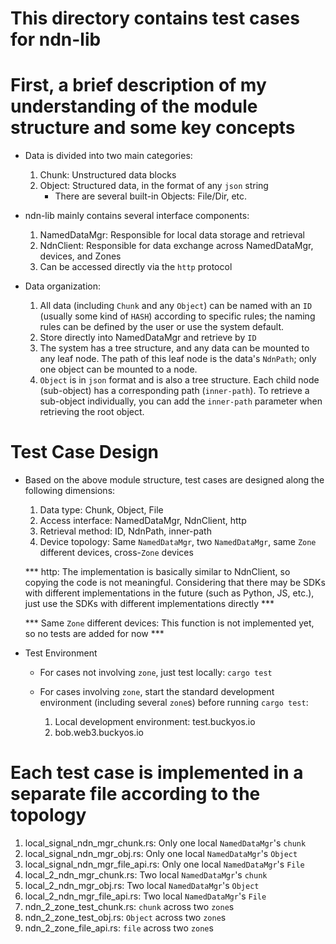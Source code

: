 # This directory contains test cases for ndn-lib

# First, a brief description of my understanding of the module structure and some key concepts

* Data is divided into two main categories:

    1. Chunk: Unstructured data blocks
    2. Object: Structured data, in the format of any `json` string
        * There are several built-in Objects: File/Dir, etc.

* ndn-lib mainly contains several interface components:

    1. NamedDataMgr: Responsible for local data storage and retrieval
    2. NdnClient: Responsible for data exchange across NamedDataMgr, devices, and Zones
    3. Can be accessed directly via the `http` protocol
    
* Data organization:

    1. All data (including `Chunk` and any `Object`) can be named with an `ID` (usually some kind of `HASH`) according to specific rules; the naming rules can be defined by the user or use the system default.
    2. Store directly into NamedDataMgr and retrieve by `ID`
    3. The system has a tree structure, and any data can be mounted to any leaf node. The path of this leaf node is the data's `NdnPath`; only one object can be mounted to a node.
    4. `Object` is in `json` format and is also a tree structure. Each child node (sub-object) has a corresponding path (`inner-path`). To retrieve a sub-object individually, you can add the `inner-path` parameter when retrieving the root object.

# Test Case Design

* Based on the above module structure, test cases are designed along the following dimensions:

    1. Data type: Chunk, Object, File
    2. Access interface: NamedDataMgr, NdnClient, http
    3. Retrieval method: ID, NdnPath, inner-path
    4. Device topology: Same `NamedDataMgr`, two `NamedDataMgr`, same `Zone` different devices, cross-`Zone` devices

    *** http: The implementation is basically similar to NdnClient, so copying the code is not meaningful. Considering that there may be SDKs with different implementations in the future (such as Python, JS, etc.), just use the SDKs with different implementations directly ***

    *** Same `Zone` different devices: This function is not implemented yet, so no tests are added for now ***

* Test Environment

    * For cases not involving `zone`, just test locally: `cargo test`
    * For cases involving `zone`, start the standard development environment (including several `zone`s) before running `cargo test`:
        
        1. Local development environment: test.buckyos.io
        2. bob.web3.buckyos.io

# Each test case is implemented in a separate file according to the topology

1. local_signal_ndn_mgr_chunk.rs: Only one local `NamedDataMgr`'s `chunk`
2. local_signal_ndn_mgr_obj.rs: Only one local `NamedDataMgr`'s `Object`
3. local_signal_ndn_mgr_file_api.rs: Only one local `NamedDataMgr`'s `File`
4. local_2_ndn_mgr_chunk.rs: Two local `NamedDataMgr`'s `chunk`
5. local_2_ndn_mgr_obj.rs: Two local `NamedDataMgr`'s `Object`
6. local_2_ndn_mgr_file_api.rs: Two local `NamedDataMgr`'s `File`
7. ndn_2_zone_test_chunk.rs: `chunk` across two `zone`s
8. ndn_2_zone_test_obj.rs: `Object` across two `zone`s
9. ndn_2_zone_file_api.rs: `file` across two `zone`s